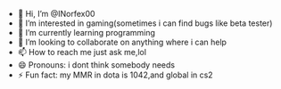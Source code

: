 - 👋 Hi, I’m @INorfex00
- 👀 I’m interested in gaming(sometimes i can find bugs like beta tester)
- 🌱 I’m currently learning programming
- 💞️ I’m looking to collaborate on anything where i can help
- 📫 How to reach me just ask me,lol
- 😄 Pronouns: i dont think somebody needs
- ⚡ Fun fact: my MMR in dota is 1042,and global in cs2

<!---
INorfex00/INorfex00 is a ✨ special ✨ repository because its `README.md` (this file) appears on your GitHub profile.
You can click the Preview link to take a look at your changes.
--->
